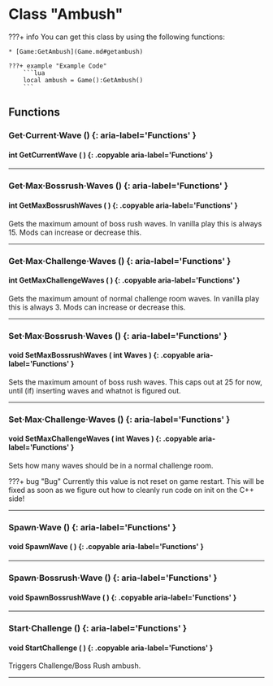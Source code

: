 # Class "Ambush"

???+ info
    You can get this class by using the following functions:

    * [Game:GetAmbush](Game.md#getambush)

    ???+ example "Example Code"
        ```lua
        local ambush = Game():GetAmbush()
        ```
        
## Functions

### Get·Current·Wave () {: aria-label='Functions' }
#### int GetCurrentWave ( ) {: .copyable aria-label='Functions' }

___
### Get·Max·Bossrush·Waves () {: aria-label='Functions' }
#### int GetMaxBossrushWaves ( ) {: .copyable aria-label='Functions' }
Gets the maximum amount of boss rush waves. In vanilla play this is always 15. Mods can increase or decrease this.

___
### Get·Max·Challenge·Waves () {: aria-label='Functions' }
#### int GetMaxChallengeWaves ( ) {: .copyable aria-label='Functions' }
Gets the maximum amount of normal challenge room waves. In vanilla play this is always 3. Mods can increase or decrease this.

___
### Set·Max·Bossrush·Waves () {: aria-label='Functions' }
#### void SetMaxBossrushWaves ( int Waves ) {: .copyable aria-label='Functions' }
Sets the maximum amount of boss rush waves. This caps out at 25 for now, until (if) inserting waves and whatnot is figured out.

___
### Set·Max·Challenge·Waves () {: aria-label='Functions' }
#### void SetMaxChallengeWaves ( int Waves ) {: .copyable aria-label='Functions' }
Sets how many waves should be in a normal challenge room.

???+ bug "Bug"
	Currently this value is not reset on game restart. This will be fixed as soon as we figure out how to cleanly run code on init on the C++ side!
	
___
### Spawn·Wave () {: aria-label='Functions' }
#### void SpawnWave ( ) {: .copyable aria-label='Functions' }

___
### Spawn·Bossrush·Wave () {: aria-label='Functions' }
#### void SpawnBossrushWave ( ) {: .copyable aria-label='Functions' }

___
### Start·Challenge () {: aria-label='Functions' }
#### void StartChallenge ( ) {: .copyable aria-label='Functions' }
Triggers Challenge/Boss Rush ambush.

___